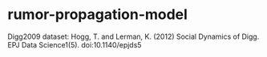# rumor-propagation-model

Digg2009 dataset:
Hogg, T. and Lerman, K. (2012) Social Dynamics of Digg. EPJ Data Science1(5). doi:10.1140/epjds5
